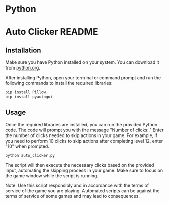 # Python

# Auto Clicker README

## Installation

Make sure you have Python installed on your system. You can download it from [python.org](https://www.python.org/downloads/).

After installing Python, open your terminal or command prompt and run the following commands to install the required libraries:

```bash
pip install Pillow
pip install pyautogui
```

## Usage

Once the required libraries are installed, you can run the provided Python code. The code will prompt you with the message "Number of clicks:." Enter the number of clicks needed to skip actions in your game. For example, if you need to perform 10 clicks to skip actions after completing level 12, enter "10" when prompted.

```bash
python auto_clicker.py
```

The script will then execute the necessary clicks based on the provided input, automating the skipping process in your game. Make sure to focus on the game window while the script is running.

Note: Use this script responsibly and in accordance with the terms of service of the game you are playing. Automated scripts can be against the terms of service of some games and may lead to consequences.
